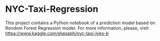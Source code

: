 # NYC-Taxi-Regression

This project contains a Python notebook of a prediction model based on Rondom Forest Regression model.
For more information, please, visit: https://www.kaggle.com/eliasaph/nyc-taxi-lyes-b
